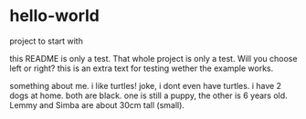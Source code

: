# hello-world
project to start with

this README is only a test. That whole project is only a test.
Will you choose left or right?
this is an extra text for testing wether the example works.

something about me. i like turtles! joke, i dont even have turtles. i have 2 dogs at home. both are black. one is still a puppy, the other is 6 years old. Lemmy and Simba are about 30cm tall (small).
